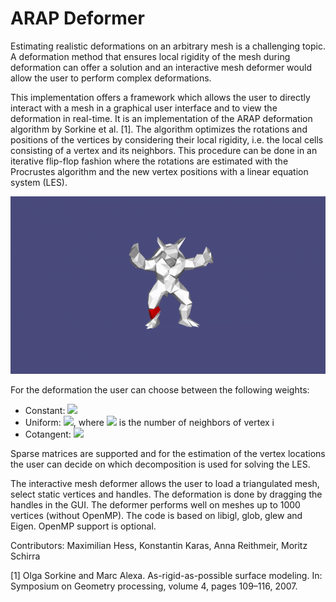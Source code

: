 # ARAP Deformer

Estimating realistic deformations on an arbitrary mesh is a challenging topic. A deformation method that ensures local rigidity of the mesh during deformation can offer a solution and an interactive mesh deformer would allow the user to perform complex deformations. 

This implementation offers a framework which allows the user to directly interact with a mesh in a graphical user interface and to view the deformation in real-time. It is an implementation of the ARAP deformation algorithm by Sorkine et al. [1]. 
The algorithm optimizes the rotations and positions of the vertices by considering their local rigidity, i.e. the local cells consisting of a vertex and its neighbors. This procedure can be done in an iterative flip-flop fashion where the rotations are estimated with the Procrustes algorithm and the new vertex positions with a linear equation system (LES).

![](arap.gif)


For the deformation the user can choose between the following weights:
- Constant: <img src="https://render.githubusercontent.com/render/math?math=w_{ij}=1">
- Uniform: <img src="https://render.githubusercontent.com/render/math?math=w_{ij}=1/abs{N_i}">, where <img src="https://render.githubusercontent.com/render/math?math=N_i"> is the number of neighbors of vertex i
- Cotangent: <img src="https://render.githubusercontent.com/render/math?math=w_{ij} = \frac{1}{2}(\cot{\alpha_{ij}} + \cot{\beta_{ij}})">

Sparse matrices are supported and for the estimation of the vertex locations the user can decide on which decomposition is used for solving the LES.

The interactive mesh deformer allows the user to load a triangulated mesh, select static vertices and handles. The deformation is done by dragging the handles in the GUI. The deformer performs well on meshes up to 1000 vertices (without OpenMP). The code is based on libigl, glob, glew and Eigen. OpenMP support is optional.

Contributors: Maximilian Hess, Konstantin Karas, Anna Reithmeir, Moritz Schirra


[1] Olga Sorkine and Marc Alexa. As-rigid-as-possible surface modeling. In: Symposium on Geometry processing, volume 4, pages 109–116, 2007.

